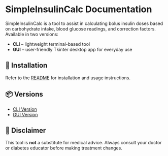 # SimpleInsulinCalc Documentation

SimpleInsulinCalc is a tool to assist in calculating bolus insulin doses based on carbohydrate intake, blood glucose readings, and correction factors. Available in two versions:

- **CLI** – lightweight terminal-based tool
- **GUI** – user-friendly Tkinter desktop app for everyday use

## 🔧 Installation

Refer to the [README](../README.md) for installation and usage instructions.

## 📦 Versions

- [CLI Version](cli.md)
- [GUI Version](gui.md)

## 📌 Disclaimer

This tool is **not** a substitute for medical advice. Always consult your doctor or diabetes educator before making treatment changes.
